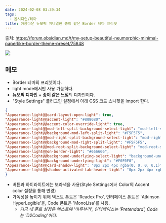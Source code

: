 ```yaml
---
date: 2024-02-08 03:39:34
tags:
  - 옵시디언/테마
title: 아름다운 뉴모픽 미니멀한 종이 같은 Border 테마 프리셋
---
```

출처: https://forum.obsidian.md/t/my-setup-beautiful-neumorphic-minimal-paperlike-border-theme-preset/75948


![](https://i.imgur.com/V4j5bsk.jpg)

## 메모
 - Border 테마의 프리셋이다.
 - light mode에서만 사용 가능하다.
- **뉴모픽 디자인** + **종이 같은 느낌**의 디자인이다.
- "Style Settings" 플러그인 설정에서 아래 CSS 코드 스니펫을 Import 한다.
```json
{  
"Appearance-light@@card-layout-open-light": true,  
"Appearance-light@@accent-light": "#808080",  
"Appearance-light@@accent-color-override-light": true,  
"Appearance-light@@mod-left-split-background-select-light": "mod-left-split-background-customize-light",  
"Appearance-light@@background-mod-left-split-light": "#F5F5F5",  
"Appearance-light@@mod-right-split-background-select-light": "mod-right-split-background-customize-light",  
"Appearance-light@@background-mod-right-split-light": "#F5F5F5",  
"Appearance-light@@mod-root-split-background-select-light": "mod-root-split-background-transparent-light",  
"Appearance-light@@on-border-light": "#666666",  
"Appearance-light@@background-underlying-select-light": "background-underlying-Color-light", 
"Appearance-light@@background-underlying-light": "#F0F0F0",  
"Appearance-light@@card-shadow-light": "0px 2px 4px rgba(0, 0, 0, 0.1)",  
"Appearance-light@@shadow-activated-tab-header-light": "0px 2px 4px rgba(0, 0, 0, 0.1)"  
}
```

- 버튼과 하이라이트에는 보라색을 사용(Style Settings에서 Color의 Accent color 설정을 통해 변경) 
- 가독성을 높이기 위해 텍스트 폰트은 'Readex Pro', 인터페이스 폰트은 'Atkinson HyperLegible'을, Code 폰트은 'MonoLisa'를 사용.
	- _지금 내 폰트 설정은 텍스트에 '마루부리', 인터페이스는 'Pretendard',  Code는 'D2Coding'이다._
